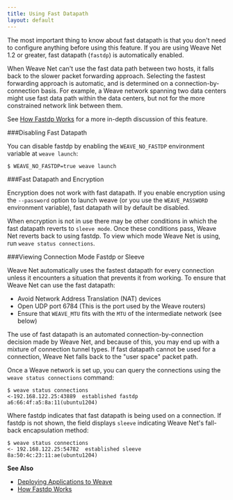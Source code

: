 ```yaml
---
title: Using Fast Datapath
layout: default
---
```



The most important thing to know about fast datapath is that you don't need to configure anything before using this feature. If you are using Weave Net 1.2 or greater, fast datapath (`fastdp`) is automatically enabled.

When Weave Net can't use the fast data path between two hosts, it falls back to the slower packet forwarding approach. Selecting the fastest forwarding approach is automatic, and is determined on a connection-by-connection basis. For example, a Weave network spanning two data centers might use fast data path within the data centers, but not for the more constrained network link between them. 

See [How Fastdp Works](/site/fastdp/fastdp-how-it-works.md) for a more in-depth discussion of this feature. 

###Disabling Fast Datapath

You can disable fastdp by enabling the `WEAVE_NO_FASTDP` environment variable at `weave launch`:

    $ WEAVE_NO_FASTDP=true weave launch

###Fast Datapath and Encryption

Encryption does not work with fast datapath. If you enable encryption using the `--password` option to launch weave (or you use the `WEAVE_PASSWORD` environment variable), fast datapath will by default be disabled. 

When encryption is not in use there may be other conditions in which the fast datapath reverts to `sleeve mode`. Once these conditions pass, Weave Net reverts back to using fastdp. To view which mode Weave Net is using, run `weave status connections`.

###Viewing Connection Mode Fastdp or Sleeve

Weave Net automatically uses the fastest datapath for every connection unless it encounters a situation that prevents it from working. To ensure that Weave Net can use the fast datapath:

 * Avoid Network Address Translation (NAT) devices
 * Open UDP port 6784 (This is the port used by the Weave routers)
 * Ensure that `WEAVE_MTU` fits with the `MTU` of the intermediate network (see below)

The use of fast datapath is an automated connection-by-connection decision made by Weave Net, and because of this, you may end up with a mixture of connection tunnel types. If fast datapath cannot be used for a connection, Weave Net falls back to the "user space" packet path. 

Once a Weave network is set up, you can query the connections using the `weave status connections` command:

    $ weave status connections
    <-192.168.122.25:43889  established fastdp a6:66:4f:a5:8a:11(ubuntu1204)

Where fastdp indicates that fast datapath is being used on a connection. If fastdp is not shown, the field displays `sleeve` indicating Weave Net's fall-back encapsulation method:

    $ weave status connections
    <- 192.168.122.25:54782  established sleeve 8a:50:4c:23:11:ae(ubuntu1204)

**See Also**

 * [Deploying Applications to Weave](/site/using-weave/deploying-applications.md)
 * [How Fastdp Works](/site/fastdp/fastdp-how-it-works.md)
 
